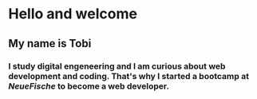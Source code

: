 # Hello and welcome
## My name is Tobi
### I study digital engeneering and I am curious about **web development** and **coding**. That's why I started a bootcamp at _NeueFische_ to become a web developer.
